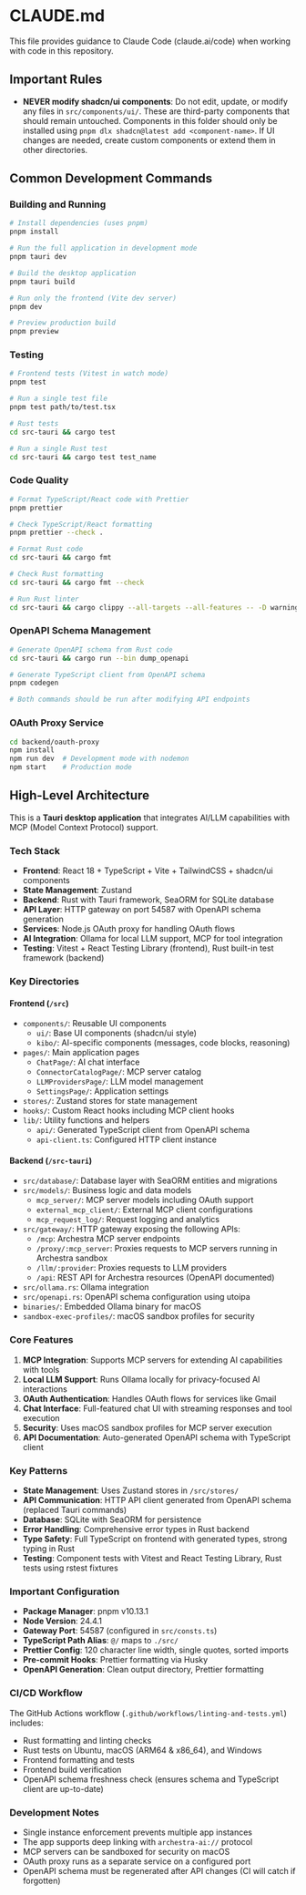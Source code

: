 # CLAUDE.md

This file provides guidance to Claude Code (claude.ai/code) when working with code in this repository.

## Important Rules

- **NEVER modify shadcn/ui components**: Do not edit, update, or modify any files in `src/components/ui/`. These are third-party components that should remain untouched. Components in this folder should only be installed using `pnpm dlx shadcn@latest add <component-name>`. If UI changes are needed, create custom components or extend them in other directories.

## Common Development Commands

### Building and Running

```bash
# Install dependencies (uses pnpm)
pnpm install

# Run the full application in development mode
pnpm tauri dev

# Build the desktop application
pnpm tauri build

# Run only the frontend (Vite dev server)
pnpm dev

# Preview production build
pnpm preview
```

### Testing

```bash
# Frontend tests (Vitest in watch mode)
pnpm test

# Run a single test file
pnpm test path/to/test.tsx

# Rust tests
cd src-tauri && cargo test

# Run a single Rust test
cd src-tauri && cargo test test_name
```

### Code Quality

```bash
# Format TypeScript/React code with Prettier
pnpm prettier

# Check TypeScript/React formatting
pnpm prettier --check .

# Format Rust code
cd src-tauri && cargo fmt

# Check Rust formatting
cd src-tauri && cargo fmt --check

# Run Rust linter
cd src-tauri && cargo clippy --all-targets --all-features -- -D warnings
```

### OpenAPI Schema Management

```bash
# Generate OpenAPI schema from Rust code
cd src-tauri && cargo run --bin dump_openapi

# Generate TypeScript client from OpenAPI schema
pnpm codegen

# Both commands should be run after modifying API endpoints
```

### OAuth Proxy Service

```bash
cd backend/oauth-proxy
npm install
npm run dev  # Development mode with nodemon
npm start    # Production mode
```

## High-Level Architecture

This is a **Tauri desktop application** that integrates AI/LLM capabilities with MCP (Model Context Protocol) support.

### Tech Stack

- **Frontend**: React 18 + TypeScript + Vite + TailwindCSS + shadcn/ui components
- **State Management**: Zustand
- **Backend**: Rust with Tauri framework, SeaORM for SQLite database
- **API Layer**: HTTP gateway on port 54587 with OpenAPI schema generation
- **Services**: Node.js OAuth proxy for handling OAuth flows
- **AI Integration**: Ollama for local LLM support, MCP for tool integration
- **Testing**: Vitest + React Testing Library (frontend), Rust built-in test framework (backend)

### Key Directories

#### Frontend (`/src`)

- `components/`: Reusable UI components
  - `ui/`: Base UI components (shadcn/ui style)
  - `kibo/`: AI-specific components (messages, code blocks, reasoning)
- `pages/`: Main application pages
  - `ChatPage/`: AI chat interface
  - `ConnectorCatalogPage/`: MCP server catalog
  - `LLMProvidersPage/`: LLM model management
  - `SettingsPage/`: Application settings
- `stores/`: Zustand stores for state management
- `hooks/`: Custom React hooks including MCP client hooks
- `lib/`: Utility functions and helpers
  - `api/`: Generated TypeScript client from OpenAPI schema
  - `api-client.ts`: Configured HTTP client instance

#### Backend (`/src-tauri`)

- `src/database/`: Database layer with SeaORM entities and migrations
- `src/models/`: Business logic and data models
  - `mcp_server/`: MCP server models including OAuth support
  - `external_mcp_client/`: External MCP client configurations
  - `mcp_request_log/`: Request logging and analytics
- `src/gateway/`: HTTP gateway exposing the following APIs:
  - `/mcp`: Archestra MCP server endpoints
  - `/proxy/:mcp_server`: Proxies requests to MCP servers running in Archestra sandbox
  - `/llm/:provider`: Proxies requests to LLM providers
  - `/api`: REST API for Archestra resources (OpenAPI documented)
- `src/ollama.rs`: Ollama integration
- `src/openapi.rs`: OpenAPI schema configuration using utoipa
- `binaries/`: Embedded Ollama binary for macOS
- `sandbox-exec-profiles/`: macOS sandbox profiles for security

### Core Features

1. **MCP Integration**: Supports MCP servers for extending AI capabilities with tools
2. **Local LLM Support**: Runs Ollama locally for privacy-focused AI interactions
3. **OAuth Authentication**: Handles OAuth flows for services like Gmail
4. **Chat Interface**: Full-featured chat UI with streaming responses and tool execution
5. **Security**: Uses macOS sandbox profiles for MCP server execution
6. **API Documentation**: Auto-generated OpenAPI schema with TypeScript client

### Key Patterns

- **State Management**: Uses Zustand stores in `/src/stores/`
- **API Communication**: HTTP API client generated from OpenAPI schema (replaced Tauri commands)
- **Database**: SQLite with SeaORM for persistence
- **Error Handling**: Comprehensive error types in Rust backend
- **Type Safety**: Full TypeScript on frontend with generated types, strong typing in Rust
- **Testing**: Component tests with Vitest and React Testing Library, Rust tests using rstest fixtures

### Important Configuration

- **Package Manager**: pnpm v10.13.1
- **Node Version**: 24.4.1
- **Gateway Port**: 54587 (configured in `src/consts.ts`)
- **TypeScript Path Alias**: `@/` maps to `./src/`
- **Prettier Config**: 120 character line width, single quotes, sorted imports
- **Pre-commit Hooks**: Prettier formatting via Husky
- **OpenAPI Generation**: Clean output directory, Prettier formatting

### CI/CD Workflow

The GitHub Actions workflow (`.github/workflows/linting-and-tests.yml`) includes:

- Rust formatting and linting checks
- Rust tests on Ubuntu, macOS (ARM64 & x86_64), and Windows
- Frontend formatting and tests
- Frontend build verification
- OpenAPI schema freshness check (ensures schema and TypeScript client are up-to-date)

### Development Notes

- Single instance enforcement prevents multiple app instances
- The app supports deep linking with `archestra-ai://` protocol
- MCP servers can be sandboxed for security on macOS
- OAuth proxy runs as a separate service on a configured port
- OpenAPI schema must be regenerated after API changes (CI will catch if forgotten)
